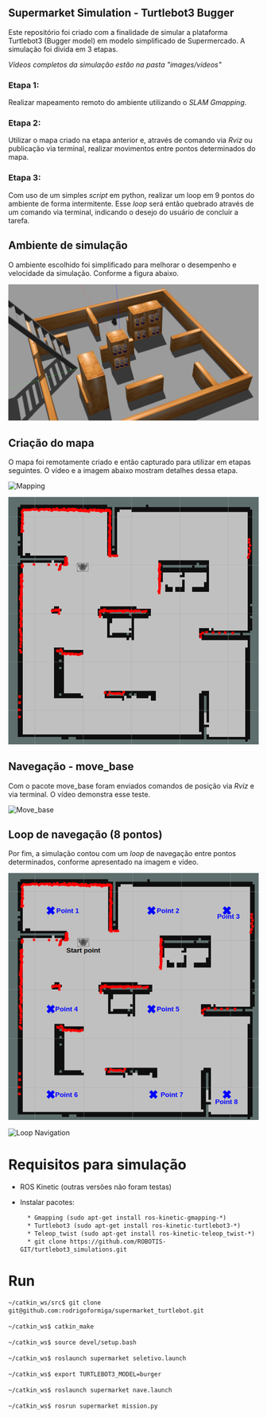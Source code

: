 ## Supermarket Simulation - Turtlebot3 Bugger

Este repositório foi criado com a finalidade de simular a plataforma Turtlebot3 (Bugger model) em modelo simplificado de Supermercado. A simulação foi divida em 3 etapas.

*Vídeos completos da simulação estão na pasta "images/videos"*

### Etapa 1:
Realizar mapeamento remoto do ambiente utilizando o *SLAM Gmapping*.

### Etapa 2:
Utilizar o mapa criado na etapa anterior e, através de comando via *Rviz* ou publicação via terminal, realizar movimentos entre pontos determinados do mapa.

### Etapa 3:
Com uso de um simples *script* em python, realizar um loop em 9 pontos do ambiente de forma intermitente. Esse *loop* será então quebrado através de um comando via terminal, indicando o desejo do usuário de concluir a tarefa.

## Ambiente de simulação
O ambiente escolhido foi simplificado para melhorar o desempenho e velocidade da simulação. Conforme a figura abaixo.

![World](https://github.com/rodrigoformiga/supermarket_turtlebot/blob/main/images/world.png)

## Criação do mapa

O mapa foi remotamente criado e então capturado para utilizar em etapas seguintes. O vídeo e a imagem abaixo mostram detalhes dessa etapa.

![Mapping](https://github.com/rodrigoformiga/supermarket_turtlebot/blob/main/images/etapa1.gif)

![Map](https://github.com/rodrigoformiga/supermarket_turtlebot/blob/main/images/map.png)

## Navegação - move_base

Com o pacote move_base foram enviados comandos de posição via *Rviz* e via terminal. O vídeo demonstra esse teste.

![Move_base](https://github.com/rodrigoformiga/supermarket_turtlebot/blob/main/images/etapa2.gif)

## Loop de navegação (8 pontos)

Por fim, a simulação contou com um *loop* de navegação entre pontos determinados, conforme apresentado na imagem e vídeo.

![Points](https://github.com/rodrigoformiga/supermarket_turtlebot/blob/main/images/points_map.png)

![Loop Navigation](https://github.com/rodrigoformiga/supermarket_turtlebot/blob/main/images/etapa3.gif)


# Requisitos para simulação
* ROS Kinetic (outras versões não foram testas) 
* Instalar pacotes:

        * Gmapping (sudo apt-get install ros-kinetic-gmapping-*)
        * Turtlebot3 (sudo apt-get install ros-kinetic-turtlebot3-*)
        * Teleop_twist (sudo apt-get install ros-kinetic-teleop_twist-*)
        * git clone https://github.com/ROBOTIS-GIT/turtlebot3_simulations.git

# Run 
    ~/catkin_ws/src$ git clone git@github.com:rodrigoformiga/supermarket_turtlebot.git

    ~/catkin_ws$ catkin_make 

    ~/catkin_ws$ source devel/setup.bash

    ~/catkin_ws$ roslaunch supermarket seletivo.launch

    ~/catkin_ws$ export TURTLEBOT3_MODEL=burger

    ~/catkin_ws$ roslaunch supermarket nave.launch

    ~/catkin_ws$ rosrun supermarket mission.py
